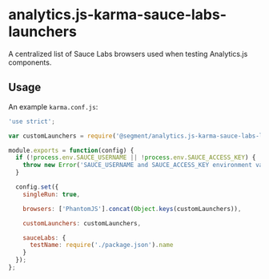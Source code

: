 # analytics.js-karma-sauce-labs-launchers

A centralized list of Sauce Labs browsers used when testing Analytics.js components.

## Usage

An example `karma.conf.js`:

```js
'use strict';

var customLaunchers = require('@segment/analytics.js-karma-sauce-labs-launchers');

module.exports = function(config) {
  if (!process.env.SAUCE_USERNAME || !process.env.SAUCE_ACCESS_KEY) {
    throw new Error('SAUCE_USERNAME and SAUCE_ACCESS_KEY environment variables are required but are missing');
  }

  config.set({
    singleRun: true,

    browsers: ['PhantomJS'].concat(Object.keys(customLaunchers)),

    customLaunchers: customLaunchers,

    sauceLabs: {
      testName: require('./package.json').name
    }
  });
};
```
